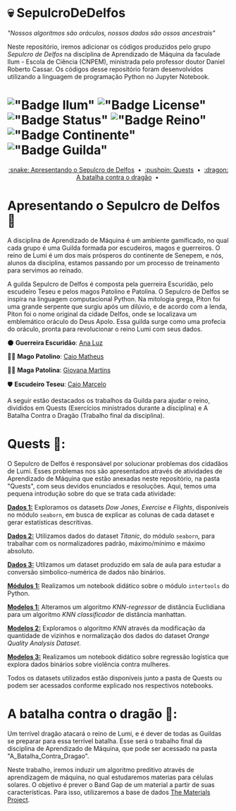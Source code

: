 # :skull: SepulcroDeDelfos 

*"Nossos algoritmos são oráculos, nossos dados são ossos ancestrais"*

Neste repositório, iremos adicionar os códigos produzidos pelo grupo *Sepulcro de Delfos* na disciplina de Aprendizado de Máquina da faculade Ilum - Escola de Ciência (CNPEM), ministrada pelo professor doutor Daniel Roberto Cassar. Os códigos desse repositório foram desenvolvidos utilizando a linguagem de programação Python no Jupyter Notebook.

# !["Badge Ilum"](https://img.shields.io/badge/Ilum%20-%20purple) !["Badge License"](https://img.shields.io/badge/License%20-%20MIT%20-%20green) !["Badge Status"](https://img.shields.io/badge/Status-Em_constru%C3%A7%C3%A3o-yellow) !["Badge Reino"](https://img.shields.io/badge/Reino-Lumi-violet) !["Badge Continente"](https://img.shields.io/badge/Continente-Senepem-red) !["Badge Guilda"](https://img.shields.io/badge/Guilda-Sepulcro_de_Delfos-black)

<p align="center">
  <a href="[#Apresentando o Sepulcro de Delfos :snake:]">:snake: Apresentando o Sepulcro de Delfos</a> &nbsp;&bull;&nbsp;
  <a href="[#Quests :pushpin:]">:pushpin: Quests</a> &nbsp;&bull;&nbsp;
  <a href="[#A batalha contra o dragão :dragon:]">:dragon: A batalha contra o dragão</a> &nbsp;&bull;&nbsp
</p>
 

# Apresentando o Sepulcro de Delfos :snake:
A disciplina de Aprendizado de Máquina é um ambiente gamificado, no qual cada grupo é uma Guilda formada por escudeiros, magos e guerreiros. O reino de Lumi é um dos mais prósperos do continente de Senepem, e nós, alunos da disciplina, estamos passando por um processo de treinamento para servimos ao reinado.

A guilda Sepulcro de Delfos é composta pela guerreira Escuridão, pelo escudeiro Teseu e pelos magos Patolino e Patolina. O Sepulcro de Delfos se inspira na linguagem computacional Python. Na mitologia grega, Píton foi uma grande serpente que surgiu após um dilúvio, e de acordo com a lenda, Píton foi o nome original da cidade Delfos, onde se localizava um emblemático oráculo do Deus Apolo. Essa guilda surge como uma profecia do oráculo, pronta para revolucionar o reino Lumi com seus dados.

:new_moon: **Guerreira Escuridão**: [Ana Luz](https://github.com/LuzMendes)

:mage_man: **Mago Patolino**: [Caio Matheus](https://github.com/Caiomld)

:mage_woman: **Maga Patolina**: [Giovana Martins](https://github.com/giovana2005)

:shield: **Escudeiro Teseu**: [Caio Marcelo](https://github.com/CaioRuas24010)

A seguir estão destacados os trabalhos da Guilda para ajudar o reino, divididos em Quests (Exercícios ministrados durante a disciplina) e A Batalha Contra o Dragão (Trabalho final da disciplina).

# Quests :pushpin::
O Sepulcro de Delfos é responsável por solucionar problemas dos cidadãos de Lumi. Esses problemas nos são apresentados através de atividades de Aprendizado de Máquina que estão anexadas neste repositório, na pasta "Quests", com seus devidos enunciados e resoluções. Aqui, temos uma pequena introdução sobre do que se trata cada atividade:

[**Dados 1:**](https://github.com/CaioRuas24010/SepulcroDeDelfos/blob/main/Quests/Dados_1.ipynb) Exploramos os datasets *Dow Jones*, *Exercise* e *Flights*, disponíveis no módulo `seaborn`, em busca de explicar as colunas de cada dataset e gerar estatísticas descritivas.

[**Dados 2:**](https://github.com/CaioRuas24010/SepulcroDeDelfos/blob/main/Quests/Dados_2.ipynb) Utilizamos dados do dataset *Titanic*, do módulo `seaborn`, para trabalhar com os normalizadores padrão, máximo/mínimo e máximo absoluto.

[**Dados 3:**](https://github.com/CaioRuas24010/SepulcroDeDelfos/blob/main/Quests/Dados_3.ipynb) Utlizamos um dataset produzido em sala de aula para estudar a conversão simbolico-numérica de dados não binários.

[**Módulos 1:**](https://github.com/CaioRuas24010/SepulcroDeDelfos/blob/main/Quests/M%C3%B3dulos_1.ipynb) Realizamos um notebook didático sobre o módulo `intertools` do Python.

[**Modelos 1:**](https://github.com/CaioRuas24010/SepulcroDeDelfos/blob/main/Quests/Modelos_1.ipynb) Alteramos um algoritmo *KNN-regressor* de distância Euclidiana para um algoritmo *KNN classificador* de distância manhattan.

[**Modelos 2:**](https://github.com/CaioRuas24010/SepulcroDeDelfos/blob/main/Quests/Modelos_2.ipynb) Exploramos o algoritmo *KNN* através da modificação da quantidade de vizinhos e normalização dos dados do dataset *Orange Quality Analysis Dataset*.

[**Modelos 3:**](https://github.com/CaioRuas24010/SepulcroDeDelfos/blob/main/Quests/Modelos_3.ipynb) Realizamos um notebook didático sobre regressão logística que explora dados binários sobre violência contra mulheres.

Todos os datasets utilizados estão disponíveis junto a pasta de Quests ou podem ser acessados conforme explicado nos respectivos notebooks.

# A batalha contra o dragão :dragon::
Um terrível dragão atacará o reino de Lumi, e é dever de todas as Guildas se preparar para essa terrível batalha. Esse será o trabalho final da disciplina de Aprendizado de Máquina, que pode ser acessado na pasta "A_Batalha_Contra_Dragao".

Neste trabalho, iremos induzir um algoritmo preditivo através de aprendizagem de máquina, no qual estudaremos materias para células solares. O objetivo é prever o Band Gap de um material a partir de suas características. Para isso, utilizaremos a base de dados [The Materials Project](https://next-gen.materialsproject.org/).




